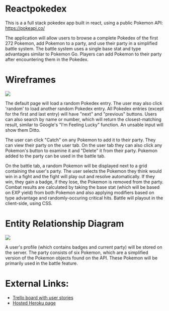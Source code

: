 # Reactpokedex
This is a a full stack pokedex app built in react, using a public Pokemon API: https://pokeapi.co/

The application will allow users to browse a complete Pokedex of the first 272 Pokemon, add Pokemon to a party, and use their party in a simplified battle system. The battle system uses a single base stat and type advantages similar to Pokemon Go. Players can add Pokemon to their party after encountering them in the Pokedex.

# Wireframes
![](https://i.imgur.com/cAF2VqY.jpg)

The default page will load a random Pokedex entry. The user may also click 'random' to load another random Pokedex entry. All Pokedex entries (except for the first and last entry) will have "next" and "previous" buttons. Users can also search by name or number, which will return the closest-matching result, similar to Google's "I'm Feeling Lucky" function. An unsable input will show them Ditto.

The user can click "Catch" on any Pokemon to add it to their party. They can view their party on the user tab. On the user tab they can also click any Pokemon's button to examine it and "Delete" it from their party. Pokemon added to the party can be used in the battle tab.

On the battle tab, a random Pokemon will be displayed next to a grid containing the user's party. The user selects the Pokemon they think would win in a fight and the fight will play out and resolve automatically. If they win, they gain a badge, if they lose, the Pokemon is removed from the party. Combat results are calculated by taking the base stat (which will be based on EXP yield) from both Pokemon and also applying modifiers based on type advantage and randomly-occuring critical hits. Battle will playout in the client-side, using CSS.

# Entity Relationship Diagram
![](https://i.imgur.com/DCYFeJs.jpg)

A user's profile (which contains badges and current party) will be stored on the server. The party consists of six Pokemon, which are a simplified version of the Pokemon objects found on the API. These Pokemon will be primarily used in the battle feature. 

# External Links:
* [Trello board with user stories](https://trello.com/b/OajpLWGV/reactpokedex)
* [Hosted Heroku page]()